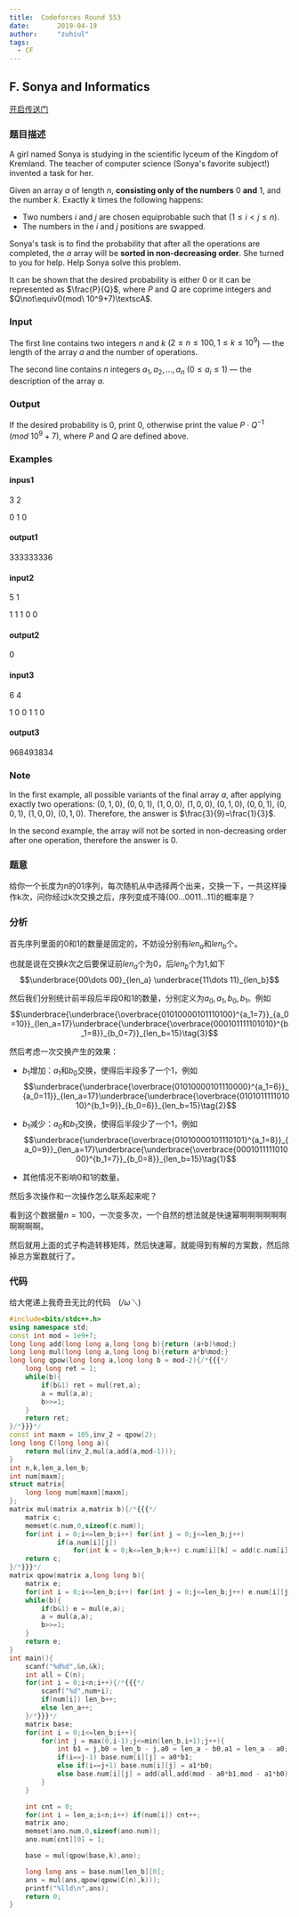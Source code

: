 ```yaml
---
title: 	Codeforces Round 553
date: 		2019-04-19
author: 	"zuhiul"
tags:
  - CF
---
```


## F. Sonya and Informatics

[开启传送门](https://codeforces.com/contest/1151/problem/F)

<!-- more -->

### 题目描述

A girl named Sonya is studying in the scientific lyceum of the Kingdom of Kremland. The teacher of computer science (Sonya's favorite subject!) invented a task for her.

Given an array $a$ of length $n$, **consisting only of the numbers** $0$ **and** $1$, and the number $k$. Exactly $k$ times the following happens:

 - Two numbers $i$ and $j$ are chosen equiprobable such that ($1\leq i<j\leq n$).
 - The numbers in the $i$ and $j$ positions are swapped.

Sonya's task is to find the probability that after all the operations are completed, the $a$ array will be **sorted in non-decreasing order**. She turned to you for help. Help Sonya solve this problem.

It can be shown that the desired probability is either $0$ or it can be represented as $\frac{P}{Q}$, where $P$ and $Q$ are coprime integers and $Q\not\equiv0(mod\ 10^9+7)\textscA$.

### Input

The first line contains two integers $n$ and $k$ ($2\leq n\leq 100,1\leq k\leq 10^9$) — the length of the array $a$ and the number of operations.

The second line contains $n$ integers $a_1,a_2,\dots,a_n$ ($0\leq a_i\leq 1$) — the description of the array $a$.

### Output

If the desired probability is $0$, print $0$, otherwise print the value $P\cdot Q^{-1}$ ($mod\ 10^9+7$), where $P$ and $Q$ are defined above.

### Examples

#### inpus1

3 2

0 1 0

#### output1

333333336

#### input2

5 1

1 1 1 0 0

#### output2

0

#### input3

6 4

1 0 0 1 1 0

#### output3

968493834

### Note

In the first example, all possible variants of the final array $a$, after applying exactly two operations: $(0,1,0)$, $(0,0,1)$, $(1,0,0)$, $(1,0,0)$, $(0,1,0)$, $(0,0,1)$, $(0,0,1)$, $(1,0,0)$, $(0,1,0)$. Therefore, the answer is $\frac{3}{9}=\frac{1}{3}$.

In the second example, the array will not be sorted in non-decreasing order after one operation, therefore the answer is 0.

### 题意

给你一个长度为n的01序列，每次随机从中选择两个出来，交换一下，一共这样操作k次，问你经过k次交换之后，序列变成不降($00\dots 0011\dots 11$)的概率是？

### 分析

首先序列里面的$0$和$1$的数量是固定的，不妨设分别有$len_a$和$len_b$个。

也就是说在交换$k$次之后要保证前$len_a$个为$0$，后$len_b$个为$1$,如下
$$\underbrace{00\dots 00}_{len_a} \underbrace{11\dots 11}_{len_b}$$

然后我们分别统计前半段后半段$0$和$1$的数量，分别定义为$a_0,a_1,b_0,b_1$。例如
$$\underbrace{\underbrace{\overbrace{01010000101110100}^{a_1=7}}_{a_0=10}}_{len_a=17}\underbrace{\underbrace{\overbrace{000101111101010}^{b_1=8}}_{b_0=7}}_{len_b=15}\tag{3}$$

然后考虑一次交换产生的效果：

- $b_1$增加：$a_1$和$b_0$交换，使得后半段多了一个1，例如
$$\underbrace{\underbrace{\overbrace{01010000101110000}^{a_1=6}}_{a_0=11}}_{len_a=17}\underbrace{\underbrace{\overbrace{010101111101010}^{b_1=9}}_{b_0=6}}_{len_b=15}\tag{2}$$

- $b_1$减少：$a_0$和$b_1$交换，使得后半段少了一个1，例如
$$\underbrace{\underbrace{\overbrace{01010000101110101}^{a_1=8}}_{a_0=9}}_{len_a=17}\underbrace{\underbrace{\overbrace{000101111101000}^{b_1=7}}_{b_0=8}}_{len_b=15}\tag{1}$$

- 其他情况不影响$0$和$1$的数量。

然后多次操作和一次操作怎么联系起来呢？

看到这个数据量$n = 100$，一次变多次，一个自然的想法就是快速幂啊啊啊啊啊啊啊啊啊啊。

然后就用上面的式子构造转移矩阵，然后快速幂，就能得到有解的方案数，然后除掉总方案数就行了。

### 代码

给大佬递上我奇丑无比的代码　(*/ω＼*)

```cpp
#include<bits/stdc++.h>
using namespace std;
const int mod = 1e9+7;
long long add(long long a,long long b){return (a+b)%mod;}
long long mul(long long a,long long b){return a*b%mod;}
long long qpow(long long a,long long b = mod-2){/*{{{*/
	long long ret = 1;
	while(b){
		if(b&1) ret = mul(ret,a);
		a = mul(a,a);
		b>>=1;
	}
	return ret;
}/*}}}*/
const int maxm = 105,inv_2 = qpow(2);
long long C(long long a){
	return mul(inv_2,mul(a,add(a,mod-1)));
}
int n,k,len_a,len_b;
int num[maxm];
struct matrix{
	long long num[maxm][maxm];
};
matrix mul(matrix a,matrix b){/*{{{*/
	matrix c;
	memset(c.num,0,sizeof(c.num));
	for(int i = 0;i<=len_b;i++) for(int j = 0;j<=len_b;j++)
			if(a.num[i][j])
				for(int k = 0;k<=len_b;k++) c.num[i][k] = add(c.num[i][k],mul(a.num[i][j],b.num[j][k]));
	return c;
}/*}}}*/
matrix qpow(matrix a,long long b){
	matrix e;
	for(int i = 0;i<=len_b;i++) for(int j = 0;j<=len_b;j++) e.num[i][j]=(i==j);
	while(b){
		if(b&1) e = mul(e,a);
		a = mul(a,a);
		b>>=1;
	}
	return e;
}
int main(){
	scanf("%d%d",&n,&k);
	int all = C(n);
	for(int i = 0;i<n;i++){/*{{{*/
		scanf("%d",num+i);
		if(num[i]) len_b++;
		else len_a++;
	}/*}}}*/
	matrix base;
	for(int i = 0;i<=len_b;i++){
		for(int j = max(0,i-1);j<=min(len_b,i+1);j++){
			int b1 = j,b0 = len_b - j,a0 = len_a - b0,a1 = len_a - a0;
			if(i==j-1) base.num[i][j] = a0*b1;
			else if(i==j+1) base.num[i][j] = a1*b0;
			else base.num[i][j] = add(all,add(mod - a0*b1,mod - a1*b0));
		}
	}

	int cnt = 0;
	for(int i = len_a;i<n;i++) if(num[i]) cnt++;
	matrix ano;
	memset(ano.num,0,sizeof(ano.num));
	ano.num[cnt][0] = 1;

	base = mul(qpow(base,k),ano);

	long long ans = base.num[len_b][0];
	ans = mul(ans,qpow(qpow(C(n),k)));
	printf("%lld\n",ans);
	return 0;
}
```


